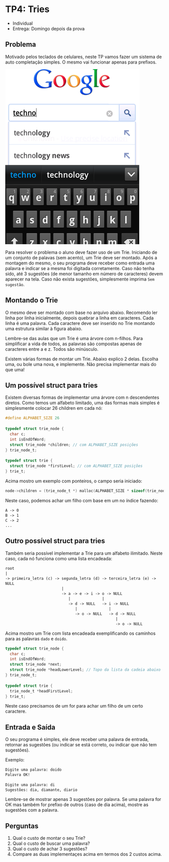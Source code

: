 # TP4: Tries

  * Individual
  * Entrega: Domingo depois da prova

## Problema

Motivado pelos teclados de celulares, neste TP vamos fazer um sistema de auto
completação simples. O mesmo vai funcionar apenas para prefixos.

![Exemplo](exemplo.png)

Para resolver o problema o aluno deve fazer uso de um Trie. Iniciando de um
conjunto de palavas (sem acento), um Trie deve ser montado. Após a montagem do
mesmo, o seu programa deve receber como entrada uma palavra e indicar se a
mesma foi digitada corretamente. Caso não tenha sido, até 3 sugestões (de menor
tamanho em número de caracteres) devem aparecer na tela. Caso não exista
sugestões, simplesmente imprima `Sem sugestão`.

## Montando o Trie

O mesmo deve ser montado com base no arquivo abaixo. Recomendo ler linha por
linha inicialmente, depois quebrar a linha em caracteres. Cada linha é uma
palavra. Cada caractere deve ser inserido no Trie montando uma estrutura
similar à figura abaixo.

Lembre-se das aulas que um Trie é uma árvore com n-filhos. Para simplificar a
vida de todos, as palavras são compostas apenas de caracteres entre a e z.
Todos são minúsculo.

Existem várias formas de montar um Trie. Abaixo explico 2 delas. Escolha uma,
ou bole uma nova, e implemente. Não precisa implementar mais do que uma!

## Um possível struct para tries

Existem diversas formas de implementar uma árvore com n descendentes diretos.
Como temos um alfabeto limitado, uma das formas mais simples é simplesmente
colocar 26 children em cada nó:

```c
#define ALPHABET_SIZE 26

typedef struct trie_node {
  char c;
  int isEndOfWord;
  struct trie_node *children; // com ALPHABET_SIZE posições
} trie_node_t;

typedef struct trie {
  struct trie_node *firstLevel; // com ALPHABET_SIZE posições
} trie_t;
```

Acima mostro um exemplo com ponteiros, o campo seria iniciado:

```c
node->children = (trie_node_t *) malloc(ALPHABET_SIZE * sizeof(trie_node_t));
```

Neste caso, podemos achar um filho com base em um no índice fazendo:

```
A -> 0
B -> 1
C -> 2
...
```

## Outro possível struct para tries

Também seria possível implementar a Trie para um alfabeto ilimitado. Neste
caso, cada nó funciona como uma lista encadeada:

```
root
|
-> primeira_letra (c) -> segunda_letra (d) -> terceira_letra (e) -> NULL
                         |
                         -> a -> e -> i -> o -> NULL
                            |              |
                            -> d -> NULL   -> i -> NULL
                               |              |
                               -> o -> NULL   -> d -> NULL
                                                 |
                                                 -> o -> NULL
```

Acima mostro um Trie com lista encadeada exemplificando os caminhos para as
palavras `dado` e `doido`.

```c
typedef struct trie_node {
  char c;
  int isEndOfWord;
  struct trie_node *next;
  struct trie_node *headLowerLevel; // Topo da lista da cadeia abaixo
} trie_node_t;

typedef struct trie {
  trie_node_t *headFirstLevel;
} trie_t;
```

Neste caso precisamos de um for para achar um filho de um certo caractere.

## Entrada e Saída

O seu programa é simples, ele deve receber uma palavra de entrada, retornar
as sugestões (ou indicar se está correto, ou indicar que não tem sugestões).

Exemplo:
```
Digite uma palavra: doido
Palavra OK!

Digite uma palavra: di
Sugestões: dia, diamante, diario
```

Lembre-se de mostrar apenas 3 sugestões por palavra. Se uma palavra for OK
mas também for prefixo de outros (caso de dia acima), mostre as sugestões com a
palavra.

## Perguntas

  1. Qual o custo de montar o seu Trie?
  1. Qual o custo de buscar uma palavra?
  1. Qual o custo de achar 3 sugestões?
  1. Compare as duas implementaçes acima em termos dos 2 custos acima.
